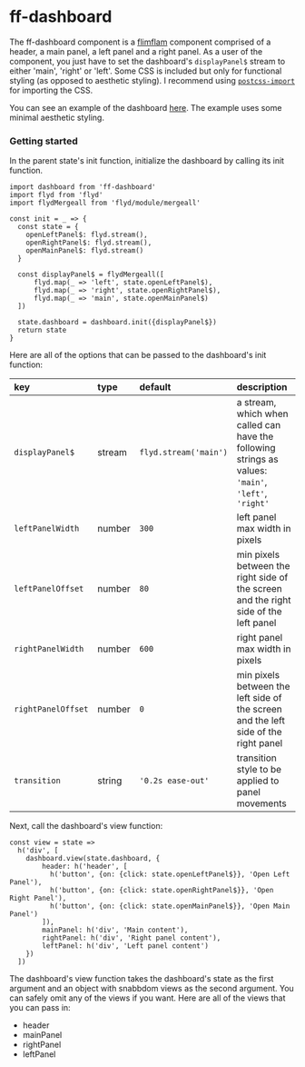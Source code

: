 # ff-dashboard

The ff-dashboard component is a [flimflam](http://flimflamjs.github.io/) component comprised of a header, a main panel, a left panel and a right panel. As a user of the component, you just have to set the dashboard's `displayPanel$` stream to either 'main', 'right' or 'left'. Some CSS is included but only for functional styling (as opposed to aesthetic styling). I recommend using [`postcss-import`](https://github.com/postcss/postcss-import) for importing the CSS.

You can see an example of the dashboard [here](https://flimflamjs.github.io/ff-dashboard/). The example uses some minimal aesthetic styling.

### Getting started

In the parent state's init function, initialize the dashboard by calling its init function.

```es6
import dashboard from 'ff-dashboard'
import flyd from 'flyd'
import flydMergeall from 'flyd/module/mergeall'

const init = _ => {
  const state = {
    openLeftPanel$: flyd.stream(),
    openRightPanel$: flyd.stream(),
    openMainPanel$: flyd.stream()
  }
  
  const displayPanel$ = flydMergeall([
      flyd.map(_ => 'left', state.openLeftPanel$),
      flyd.map(_ => 'right', state.openRightPanel$),
      flyd.map(_ => 'main', state.openMainPanel$)
  ])
  
  state.dashboard = dashboard.init({displayPanel$})
  return state
}
```

Here are all of the options that can be passed to the dashboard's init function: 

| key | type | default | description |
|:----|:-----|:--------|:------------|
| `displayPanel$` | stream | `flyd.stream('main')` | a stream, which when called can have the following strings as values: `'main'`, `'left'`, `'right'`|
| `leftPanelWidth`| number | `300` | left panel max width in pixels|
| `leftPanelOffset`| number | `80` | min pixels between the right side of the screen and the right side of the left panel|
| `rightPanelWidth`| number | `600` | right panel max width in pixels|
| `rightPanelOffset`| number | `0` | min pixels between the left side of the screen and the left side of the right panel|
|`transition`| string | `'0.2s ease-out'` | transition style to be applied to panel movements |


Next, call the dashboard's view function:

```es6
const view = state => 
  h('div', [
    dashboard.view(state.dashboard, {
        header: h('header', [
          h('button', {on: {click: state.openLeftPanel$}}, 'Open Left Panel'),
          h('button', {on: {click: state.openRightPanel$}}, 'Open Right Panel'),
          h('button', {on: {click: state.openMainPanel$}}, 'Open Main Panel')
        ]),
        mainPanel: h('div', 'Main content'),
        rightPanel: h('div', 'Right panel content'),
        leftPanel: h('div', 'Left panel content')
    })
  ])
 ```
 
The dashboard's view function takes the dashboard's state as the first argument and an object with snabbdom views as the second argument. You can safely omit any of the views if you want. Here are all of the views that you can pass in:

- header
- mainPanel
- rightPanel
- leftPanel
